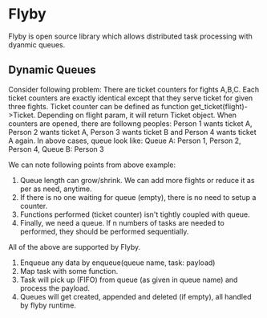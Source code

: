 # Flyby
Flyby is open source library which allows distributed task processing with dyanmic queues.

## Dynamic Queues
Consider following problem:
There are ticket counters for fights A,B,C. Each ticket counters are exactly identical except that they serve ticket for given three fights.
Ticket counter can be defined as function get_ticket(flight)->Ticket. Depending on flight param, it will return Ticket object.
When counters are opened, there are followng peoples: 
Person 1 wants ticket A, Person 2 wants ticket A, Person 3 wants ticket B and Person 4 wants ticket A again.
In above cases, queue look like: Queue A: Person 1, Person 2, Person 4, Queue B: Person 3

We can note following points from above example:
1. Queue length can grow/shrink. We can add more flights or reduce it as per as need, anytime.
2. If there is no one waiting for queue (empty), there is no need to setup a counter.
3. Functions performed (ticket counter) isn't tightly coupled with queue.
4. Finally, we need a queue. If n numbers of tasks are needed to performed, they should be performed sequentially.

All of the above are supported by Flyby.
1. Enqueue any data by enqueue(queue name, task: payload)
2. Map task with some function.
3. Task will pick up (FIFO) from queue (as given in queue name) and process the payload.
4. Queues will get created, appended and deleted (if empty), all handled by flyby runtime.
